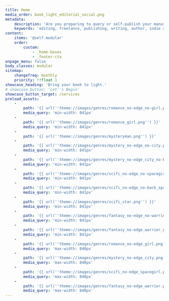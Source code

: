 ```yaml
---
title: Home
media_order: book_light_editorial_social.png
metadata:
    description: 'Are you preparing to query or self-publish your manuscript? Book Light Editorial offers freelance developmental editing and copyediting services for indie authors and publishing authors. We will help you create the best possible version of your book.'
    keywords: 'editing, freelance, publishing, writing, author, indie author, editor, self-publishing, developmental editing, copyediting, manuscript'
content:
    items: '@self.modular'
    order:
        custom:
            - _home-boxes
            - _footer-cta
onpage_menu: false
body_classes: modular
sitemap:
    changefreq: monthly
    priority: !!float 1
showcase_heading: 'Bring your book to light.'
# showcase_button: 'Let''s Begin'
showcase_button_target: /services
preload_assets:
    -
        path: '{{ url(''theme://images/genres/romance_no-edge_no-girl.png'') }}'
        media_query: 'min-width: 841px'
    -
        path: '{{ url(''theme://images/genres/romance_girl.png'') }}'
        media_query: 'min-width: 841px'
    -
        path: '{{ url(''theme://images/genres/mysteryman.png'') }}'
    -
        path: '{{ url(''theme://images/genres/mystery_no-edge_no-city.png'') }}'
        media_query: 'min-width: 841px'
    -
        path: '{{ url(''theme://images/genres/mystery_no-edge_city_no-back.png'') }}'
        media_query: 'min-width: 841px'
    -
        path: '{{ url(''theme://images/genres/scifi_no-edge_no-spacegirl.png'') }}'
        media_query: 'min-width: 841px'
    -
        path: '{{ url(''theme://images/genres/scifi_no-edge_no-back_spacegirl.png'') }}'
        media_query: 'min-width: 841px'
    -
        path: '{{ url(''theme://images/genres/scifi_star.png'') }}'
        media_query: 'min-width: 841px'
    -
        path: '{{ url(''theme://images/genres/fantasy_no-edge_no-warrior.png'') }}'
        media_query: 'min-width: 841px'
    -
        path: '{{ url(''theme://images/genres/fantasy_no-edge_warrior_no-back.png'') }}'
        media_query: 'min-width: 841px'
    -
        path: '{{ url(''theme://images/genres/romance_no-edge_girl.png'') }}'
        media_query: 'max-width: 840px'
    -
        path: '{{ url(''theme://images/genres/mystery_no-edge_city.png'') }}'
        media_query: 'max-width: 840px'
    -
        path: '{{ url(''theme://images/genres/scifi_no-edge_spacegirl.png'') }}'
        media_query: 'max-width: 840px'
    -
        path: '{{ url(''theme://images/genres/fantasy_no-edge_warrior.png'') }}'
        media_query: 'max-width: 840px'
---
```



